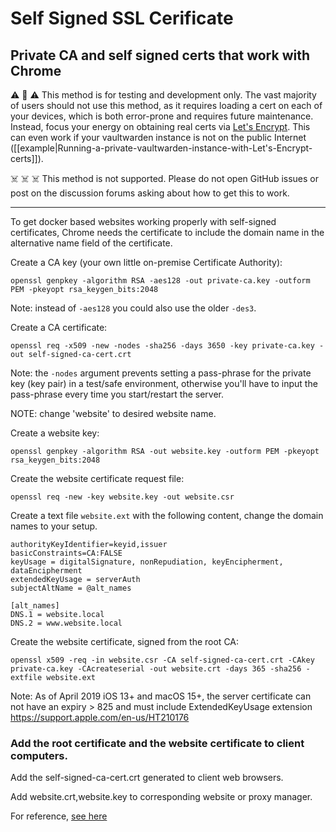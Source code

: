 # Self Signed SSL Cerificate

## Private CA and self signed certs that work with Chrome

:warning: :poop: :warning: This method is for testing and development only. The vast majority of users should not use this method, as it requires loading a cert on each of your devices, which is both error-prone and requires future maintenance. Instead, focus your energy on obtaining real certs via [Let's Encrypt](https://letsencrypt.org/getting-started/). This can even work if your vaultwarden instance is not on the public Internet ([[example|Running-a-private-vaultwarden-instance-with-Let's-Encrypt-certs]]).

:skull_and_crossbones: :skull_and_crossbones: :skull_and_crossbones: This method is not supported. Please do not open GitHub issues or post on the discussion forums asking about how to get this to work.

---

To get docker based websites working properly with self-signed certificates, Chrome needs the certificate to include the domain name in the alternative name field of the certificate.

Create a CA key (your own little on-premise Certificate Authority):
```
openssl genpkey -algorithm RSA -aes128 -out private-ca.key -outform PEM -pkeyopt rsa_keygen_bits:2048
```

Note: instead of `-aes128` you could also use the older `-des3`.

Create a CA certificate:
```
openssl req -x509 -new -nodes -sha256 -days 3650 -key private-ca.key -out self-signed-ca-cert.crt
```

Note: the `-nodes` argument prevents setting a pass-phrase for the private key (key pair) in a test/safe environment, otherwise you'll have to input the pass-phrase every time you start/restart the server.

NOTE: change 'website' to desired website name.

Create a website key:
```
openssl genpkey -algorithm RSA -out website.key -outform PEM -pkeyopt rsa_keygen_bits:2048
```

Create the website certificate request file:
```
openssl req -new -key website.key -out website.csr
```

Create a text file `website.ext` with the following content, change the domain names to your setup.
```
authorityKeyIdentifier=keyid,issuer
basicConstraints=CA:FALSE
keyUsage = digitalSignature, nonRepudiation, keyEncipherment, dataEncipherment
extendedKeyUsage = serverAuth
subjectAltName = @alt_names

[alt_names]
DNS.1 = website.local
DNS.2 = www.website.local
```


Create the website certificate, signed from the root CA:

```
openssl x509 -req -in website.csr -CA self-signed-ca-cert.crt -CAkey private-ca.key -CAcreateserial -out website.crt -days 365 -sha256 -extfile website.ext
```
Note: As of April 2019 iOS 13+ and macOS 15+, the server certificate can not have an expiry > 825 and must include ExtendedKeyUsage extension https://support.apple.com/en-us/HT210176 
 
### Add the root certificate and the website certificate to client computers.

Add the self-signed-ca-cert.crt generated to client web browsers.

Add website.crt,website.key to corresponding website or proxy manager.



For reference, [see here](https://deliciousbrains.com/ssl-certificate-authority-for-local-https-development/)
